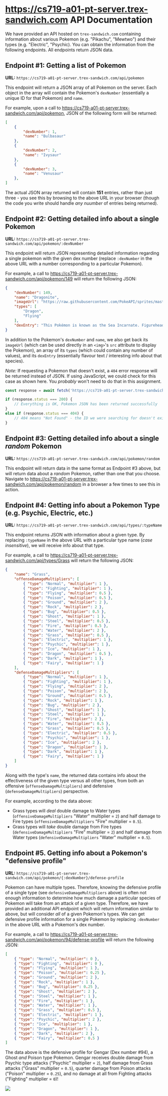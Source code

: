 # https://cs719-a01-pt-server.trex-sandwich.com API Documentation

We have provided an API hosted on `trex-sandwich.com` containing information about various Pokemon (e.g. "Pikachu", "Mewtwo") and their types (e.g. "Electric", "Psychic). You can obtain the information from the following endpoints. All endpoints return JSON data.


## Endpoint #1: Getting a list of Pokemon
**URL:** `https://cs719-a01-pt-server.trex-sandwich.com/api/pokemon`

This endpoint will return a JSON array of all Pokemon on the server. Each object in the array will contain the Pokemon's `dexNumber` (essentially a unique ID for that Pokemon) and `name`.

For example, upon a call to <https://cs719-a01-pt-server.trex-sandwich.com/api/pokemon>, JSON of the following form will be returned:

```json
[
    {
        "dexNumber": 1,
        "name": "Bulbasaur"
    },
    {
        "dexNumber": 2,
        "name": "Ivysaur"
    },
    {
        "dexNumber": 3,
        "name": "Venusaur"
    },
]
```

The actual JSON array returned will contain **151** entries, rather than just three - you see this by browsing to the above URL in your browser (though the code you write should handle *any nuumber* of entries being returned).


## Endpoint #2: Getting detailed info about a single Pokemon
**URL:** `https://cs719-a01-pt-server.trex-sandwich.com/api/pokemon/:dexNumber`

This endpoint will return JSON representing detailed information regarding a single pokemon with the given dex number (replace `:dexNumber` in the above URL with a number corresponding to a particular Pokemon).

For example, a call to <https://cs719-a01-pt-server.trex-sandwich.com/api/pokemon/149> will return the following JSON:

```json
{
    "dexNumber": 149,
    "name": "Dragonite",
    "imageUrl": "https://raw.githubusercontent.com/PokeAPI/sprites/master/sprites/pokemon/other/home/149.png",
    "types": [
        "Dragon",
        "Flying"
    ],
    "dexEntry": "This Pokémon is known as the Sea Incarnate. Figureheads that resemble Dragonite decorate the bows of many ships."
}
```

In addition to the Pokemon's `dexNumber` and `name`, we also get back its `imageUrl` (which can be used directly in an `<img>`'s `src` attribute to display the Pokemon), an array of its `types` (which could contain any number of values), and its `dexEntry` (essentially flavour text / interesting info about that species).

*Note:* If requesting a Pokemon that doesn't exist, a `404` error response will be returned instead of JSON. If using JavaScript, we could check for this case as shown here. You *probably* won't need to do that in this assignment.

```js
const response = await fetch('https://cs719-a01-pt-server.trex-sandwich.com/api/pokemon/1000000'); // There aren't 1 million Pokemon species... Yet!!

if (response.status === 200) {
    // Everything is OK, Pokemon JSON has been returned successfully
}
else if (response.status === 404) {
    // 404 means "Not Found" - the ID we were searching for doesn't exist.
}
```


## Endpoint #3: Getting detailed info about a single *random* Pokemon
**URL:** `https://cs719-a01-pt-server.trex-sandwich.com/api/pokemon/random`

This endpoint will return data in the same format as Endpoint #3 above, but will return data about a *random* Pokemon, rather than one that you choose. Navigate to <https://cs719-a01-pt-server.trex-sandwich.com/api/pokemon/random> in a browser a few times to see this in action.


## Endpoint #4: Getting info about a Pokemon Type (e.g. Psychic, Electric, etc.)
**URL:** `https://cs719-a01-pt-server.trex-sandwich.com/api/types/:typeName`

This endpoint returns JSON with information about a given type. By replacing `:typeName` in the above URL with a particular type name (*case insensitive*), we will receive info about that type.

For example, a call to <https://cs719-a01-pt-server.trex-sandwich.com/api/types/Grass> will return the following JSON:

```json
{
    "name": "Grass",
    "offenseDamageMultipliers": [
        { "type": "Normal", "multiplier": 1 },
        { "type": "Fighting", "multiplier": 1 },
        { "type": "Flying", "multiplier": 0.5 },
        { "type": "Poison", "multiplier": 0.5 },
        { "type": "Ground", "multiplier": 2 },
        { "type": "Rock", "multiplier": 2 },
        { "type": "Bug", "multiplier": 0.5 },
        { "type": "Ghost", "multiplier": 1 },
        { "type": "Steel", "multiplier": 0.5 },
        { "type": "Fire", "multiplier": 0.5 },
        { "type": "Water", "multiplier": 2 },
        { "type": "Grass", "multiplier": 0.5 },
        { "type": "Electric", "multiplier": 1 },
        { "type": "Psychic", "multiplier": 1 },
        { "type": "Ice", "multiplier": 1 },
        { "type": "Dragon", "multiplier": 0.5 },
        { "type": "Dark", "multiplier": 1 },
        { "type": "Fairy", "multiplier": 1 }
    ],
    "defenseDamageMultipliers": [
        { "type": "Normal", "multiplier": 1 },
        { "type": "Fighting", "multiplier": 1 },
        { "type": "Flying", "multiplier": 2 },
        { "type": "Poison", "multiplier": 2 },
        { "type": "Ground", "multiplier": 0.5 },
        { "type": "Rock", "multiplier": 1 },
        { "type": "Bug", "multiplier": 2 },
        { "type": "Ghost", "multiplier": 1 },
        { "type": "Steel", "multiplier": 1 },
        { "type": "Fire", "multiplier": 2 },
        { "type": "Water", "multiplier": 0.5 },
        { "type": "Grass", "multiplier": 0.5 },
        { "type": "Electric", "multiplier": 0.5 },
        { "type": "Psychic", "multiplier": 1 },
        { "type": "Ice", "multiplier": 2 },
        { "type": "Dragon", "multiplier": 1 },
        { "type": "Dark", "multiplier": 1 },
        { "type": "Fairy", "multiplier": 1 }
    ]
}
```

Along with the type's `name`, the returned data contains info about the effectiveness of the given type versus all other types, from both an offensive (`offenseDamageMultipliers`) and defensive (`defenseDamageMultipliers`) perspective.

For example, according to the data above:
- Grass types will *deal* double damage to Water types (`offensiveDamageMultipliers` "Water" multiplier = `2`) and half damage to Fire types (`offensiveDamageMultipliers` "Fire" multiplier = `0.5`).
- Grass types will *take* double damage from Fire types (`defensiveDamageMultipliers` "Fire" multiplier = `2`) and half damage from Water types (`defensiveDamageMultipliers` "Water" multiplier = `0.5`).


## Endpoint #5. Getting info about a Pokemon's "defensive profile"
**URL:** `https://cs719-a01-pt-server.trex-sandwich.com/api/pokemon/{:dexNumber}/defense-profile`

Pokemon can have multiple types. Therefore, knowing the defensive profile of a single type (see `defensiveDamageMultipliers` above) is often not enough information to determine how much damage a particular species of Pokemon will take from an attack of a given type. Therefore, we have provided an additional API endpoint which will return information similar to above, but will consider *all* of a given Pokemon's types. We can get defensive profile information for a single Pokemon by replacing `:dexNumber` in the above URL with a Pokemon's dex number.

For example, a call to <https://cs719-a01-pt-server.trex-sandwich.com/api/pokemon/94/defense-profile> will return the following JSON:

```json
[
    { "type": "Normal", "multiplier": 0 },
    { "type": "Fighting", "multiplier": 0 },
    { "type": "Flying", "multiplier": 1 },
    { "type": "Poison", "multiplier": 0.25 },
    { "type": "Ground", "multiplier": 2 },
    { "type": "Rock", "multiplier": 1 },
    { "type": "Bug", "multiplier": 0.25 },
    { "type": "Ghost", "multiplier": 2 },
    { "type": "Steel", "multiplier": 1 },
    { "type": "Fire", "multiplier": 1 },
    { "type": "Water", "multiplier": 1 },
    { "type": "Grass", "multiplier": 0.5 },
    { "type": "Electric", "multiplier": 1 },
    { "type": "Psychic", "multiplier": 2 },
    { "type": "Ice", "multiplier": 1 },
    { "type": "Dragon", "multiplier": 1 },
    { "type": "Dark", "multiplier": 2 },
    { "type": "Fairy", "multiplier": 0.5 }
]
```

The data above is the defensive profile for Gengar (Dex number #94), a Ghost *and* Poison type Pokemon. Gengar receives double damage from Psychic type attacks ("Psychic" multiplier = `2`), half damage from Grass attacks ("Grass" multiplier = `0.5`), quarter damage from Poison attacks ("Poison" multiplier = `0.25`), and no damage at all from Fighting attacks ("Fighting" multiplier = `0`)!

![](https://raw.githubusercontent.com/PokeAPI/sprites/master/sprites/pokemon/other/home/94.png)